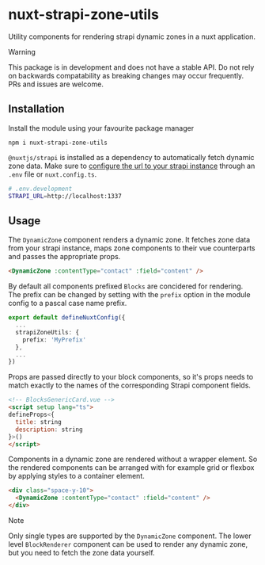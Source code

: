 # nuxt-strapi-zone-utils

Utility components for rendering strapi dynamic zones in a nuxt application.

> [!WARNING]
> This package is in development and does not have a stable API. Do not rely on backwards compatability as breaking changes may occur frequently. PRs and issues are welcome.

## Installation

Install the module using your favourite package manager
```
npm i nuxt-strapi-zone-utils
```

`@nuxtjs/strapi` is installed as a dependency to automatically fetch dynamic zone data. Make sure to [configure the url to your strapi instance](https://strapi.nuxtjs.org/setup) through an `.env` file or `nuxt.config.ts`.

```bash
# .env.development
STRAPI_URL=http://localhost:1337
```


## Usage

The `DynamicZone` component renders a dynamic zone. It fetches zone data from your strapi instance, maps zone components to their vue counterparts and passes the appropriate props.

```html
<DynamicZone :contentType="contact" :field="content" />
```

By default all components prefixed `Blocks` are concidered for rendering. The prefix can be changed by setting with the `prefix` option in the module config to a pascal case name prefix.

```ts
export default defineNuxtConfig({
  ...
  strapiZoneUtils: {
    prefix: 'MyPrefix'
  },
  ...
})
```

Props are passed directly to your block components, so it's props needs to match exactly to the names of the corresponding Strapi component fields.

```html
<!-- BlocksGenericCard.vue -->
<script setup lang="ts">
defineProps<{
  title: string
  description: string
}>()
</script>
```

Components in a dynamic zone are rendered without a wrapper element. So the rendered components can be arranged with for example grid or flexbox by applying styles to a container element.

```html
<div class="space-y-10">
  <DynamicZone :contentType="contact" :field="content" />
</div>
```

> [!NOTE]
> Only single types are supported by the `DynamicZone` component. The lower level `BlockRenderer` component can be used to render any dynamic zone, but you need to fetch the zone data yourself.
